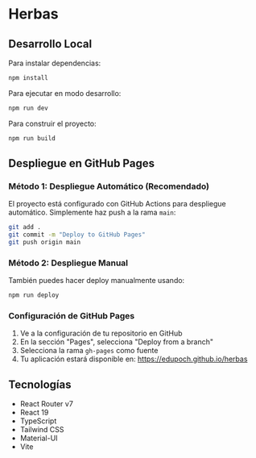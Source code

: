 # Herbas

## Desarrollo Local

Para instalar dependencias:

```bash
npm install
```

Para ejecutar en modo desarrollo:

```bash
npm run dev
```

Para construir el proyecto:

```bash
npm run build
```

## Despliegue en GitHub Pages

### Método 1: Despliegue Automático (Recomendado)

El proyecto está configurado con GitHub Actions para despliegue automático. Simplemente haz push a la rama `main`:

```bash
git add .
git commit -m "Deploy to GitHub Pages"
git push origin main
```

### Método 2: Despliegue Manual

También puedes hacer deploy manualmente usando:

```bash
npm run deploy
```

### Configuración de GitHub Pages

1. Ve a la configuración de tu repositorio en GitHub
2. En la sección "Pages", selecciona "Deploy from a branch"
3. Selecciona la rama `gh-pages` como fuente
4. Tu aplicación estará disponible en: https://edupoch.github.io/herbas

## Tecnologías

- React Router v7
- React 19
- TypeScript
- Tailwind CSS
- Material-UI
- Vite
